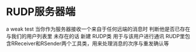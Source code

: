 # RUDP服务器端
a weak test
当你作为服务器接收一个来自于任何远端的消息时
判断他是否已存在与我们的用户列表里
未存在的话
新建 RUDP类 用于与该用户进行通讯
RUDP里包含RReceiver和RSender两个工具类，用来处理消息的次序与重发确认等
